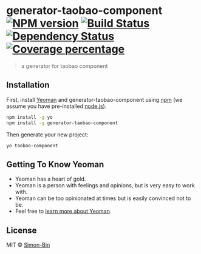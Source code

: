 # generator-taobao-component [![NPM version][npm-image]][npm-url] [![Build Status][travis-image]][travis-url] [![Dependency Status][daviddm-image]][daviddm-url] [![Coverage percentage][coveralls-image]][coveralls-url]
> a generator for taobao component

## Installation

First, install [Yeoman](http://yeoman.io) and generator-taobao-component using [npm](https://www.npmjs.com/) (we assume you have pre-installed [node.js](https://nodejs.org/)).

```bash
npm install -g yo
npm install -g generator-taobao-component
```

Then generate your new project:

```bash
yo taobao-component
```

## Getting To Know Yeoman

 * Yeoman has a heart of gold.
 * Yeoman is a person with feelings and opinions, but is very easy to work with.
 * Yeoman can be too opinionated at times but is easily convinced not to be.
 * Feel free to [learn more about Yeoman](http://yeoman.io/).

## License

MIT © [Simon-Bin]()


[npm-image]: https://badge.fury.io/js/generator-taobao-component.svg
[npm-url]: https://npmjs.org/package/generator-taobao-component
[travis-image]: https://travis-ci.com/Simon-Bin/generator-taobao-component.svg?branch=master
[travis-url]: https://travis-ci.com/Simon-Bin/generator-taobao-component
[daviddm-image]: https://david-dm.org/Simon-Bin/generator-taobao-component.svg?theme=shields.io
[daviddm-url]: https://david-dm.org/Simon-Bin/generator-taobao-component
[coveralls-image]: https://coveralls.io/repos/Simon-Bin/generator-taobao-component/badge.svg
[coveralls-url]: https://coveralls.io/r/Simon-Bin/generator-taobao-component
